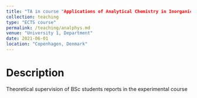 ```yaml
---
title: "TA in course "Applications of Analytical Chemistry in Inorganic and Physical Chemistry""
collection: teaching
type: "ECTS course"
permalink: /teaching/analphys.md
venue: "University 1, Department"
date: 2021-06-01
location: "Copenhagen, Denmark"
---
```


Description
======
Theoretical supervision of BSc students reports in the experimental course 

